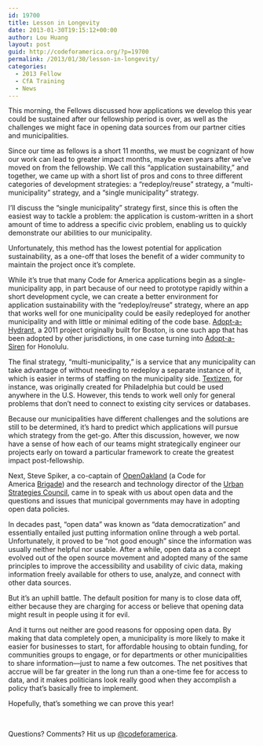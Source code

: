 ```yaml
---
id: 19700
title: Lesson in Longevity
date: 2013-01-30T19:15:12+00:00
author: Lou Huang
layout: post
guid: http://codeforamerica.org/?p=19700
permalink: /2013/01/30/lesson-in-longevity/
categories:
  - 2013 Fellow
  - CfA Training
  - News
---
```

This morning, the Fellows discussed how applications we develop this year could be sustained after our fellowship period is over, as well as the challenges we might face in opening data sources from our partner cities and municipalities.

<div>
  <p>
    Since our time as fellows is a short 11 months, we must be cognizant of how our work can lead to greater impact months, maybe even years after we&#8217;ve moved on from the fellowship. We call this &#8220;application sustainability,&#8221; and together, we came up with a short list of pros and cons to three different categories of development strategies: a &#8220;redeploy/reuse&#8221; strategy, a &#8220;multi-municipality&#8221; strategy, and a &#8220;single municipality&#8221; strategy.
  </p>
  
  <p>
    I&#8217;ll discuss the &#8220;single municipality&#8221; strategy first, since this is often the easiest way to tackle a problem: the application is custom-written in a short amount of time to address a specific civic problem, enabling us to quickly demonstrate our abilities to our municipality.
  </p>
  
  <p>
    Unfortunately, this method has the lowest potential for application sustainability, as a one-off that loses the benefit of a wider community to maintain the project once it&#8217;s complete.
  </p>
  
  <p>
    While it&#8217;s true that many Code for America applications begin as a single-municipality app, in part because of our need to prototype rapidly within a short development cycle, we can create a better environment for application sustainability with the &#8220;redeploy/reuse&#8221; strategy, where an app that works well for one municipality could be easily redeployed for another municipality and with little or minimal editing of the code base. <a href="http://adoptahydrant.org/">Adopt-a-Hydrant</a>, a 2011 project originally built for Boston, is one such app that has been adopted by other jurisdictions, in one case turning into <a href="http://sirens.honolulu.gov/">Adopt-a-Siren</a> for Honolulu.
  </p>
  
  <p>
    The final strategy, &#8220;multi-municipality,&#8221; is a service that any municipality can take advantage of without needing to redeploy a separate instance of it, which is easier in terms of staffing on the municipality side. <a href="http://www.textizen.com/">Textizen</a>, for instance, was originally created for Philadelphia but could be used anywhere in the U.S. However, this tends to work well only for general problems that don&#8217;t need to connect to existing city services or databases.
  </p>
  
  <p>
    Because our municipalities have different challenges and the solutions are still to be determined, it&#8217;s hard to predict which applications will pursue which strategy from the get-go. After this discussion, however, we now have a sense of how each of our teams might strategically engineer our projects early on toward a particular framework to create the greatest impact post-fellowship.
  </p>
  
  <p>
    Next, Steve Spiker, a co-captain of <a href="http://openoakland.org/">OpenOakland</a> (a Code for America <a href="http://brigade.codeforamerica.org/">Brigade</a>) and the research and technology director of the <a href="http://www.urbanstrategies.org/">Urban Strategies Council</a>, came in to speak with us about open data and the questions and issues that municipal governments may have in adopting open data policies.
  </p>
  
  <p>
    In decades past, &#8220;open data&#8221; was known as &#8220;data democratization&#8221; and essentially entailed just putting information online through a web portal. Unfortunately, it proved to be &#8220;not good enough&#8221; since the information was usually neither helpful nor usable. After a while, open data as a concept evolved out of the open source movement and adopted many of the same principles to improve the accessibility and usability of civic data, making information freely available for others to use, analyze, and connect with other data sources.
  </p>
  
  <p>
    But it&#8217;s an uphill battle. The default position for many is to close data off, either because they are charging for access or believe that opening data might result in people using it for evil.
  </p>
  
  <p>
    And it turns out neither are good reasons for opposing open data. By making that data completely open, a municipality is more likely to make it easier for businesses to start, for affordable housing to obtain funding, for communities groups to engage, or for departments or other municipalities to share information—just to name a few outcomes. The net positives that accrue will be far greater in the long run than a one-time fee for access to data, and it makes politicians look really good when they accomplish a policy that&#8217;s basically free to implement.
  </p>
  
  <p>
    Hopefully, that&#8217;s something we can prove this year!
  </p>
  
  <p>
    &nbsp;
  </p>
  
  <p>
    Questions? Comments? Hit us up <a href="http://twitter.com/codeforamerica" target="_blank">@codeforamerica</a>.
  </p>
</div>